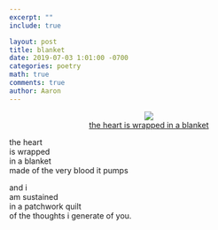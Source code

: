 ```yaml
---
excerpt: ""
include: true

layout: post
title: blanket
date: 2019-07-03 1:01:00 -0700
categories: poetry
math: true
comments: true
author: Aaron
---
```


<center>
<figure>
  <img src="{{site.url}}/images/heart_blanket.JPG" style="max-width: 300px; height: auto"/>
  <figcaption><a href="https://photos.aaroncheng.me/body-worlds">the heart is wrapped in a blanket</a></figcaption>
</figure>
</center>


the heart  
is wrapped  
in a blanket  
made of the very blood it pumps  

and i  
am sustained  
in a patchwork quilt  
of the thoughts i generate of you.
